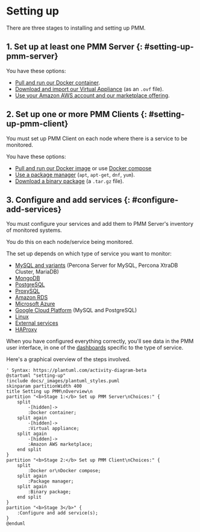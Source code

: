 # Setting up

There are three stages to installing and setting up PMM.

## 1. Set up at least one PMM Server {: #setting-up-pmm-server}

You have these options:

- [Pull and run our Docker container](server/docker.md).
- [Download and import our Virtual Appliance](server/virtual-appliance.md) (as an `.ovf` file).
- [Use your Amazon AWS account and our marketplace offering](server/aws.md).

## 2. Set up one or more PMM Clients {: #setting-up-pmm-client}

You must set up PMM Client on each node where there is a service to be monitored.

You have these options:

- [Pull and run our Docker image](client/index.md#docker) or use [Docker compose](client/index.md#docker-compose)
- [Use a package manager](client/index.md#package-manager) (`apt`, `apt-get`, `dnf`, `yum`).
- [Download a binary package](client/index.md#binary-package) (a `.tar.gz` file).

## 3. Configure and add services {: #configure-add-services}

You must configure your services and add them to PMM Server's inventory of monitored systems.

You do this on each node/service being monitored.

The set up depends on which type of service you want to monitor:

- [MySQL and variants](client/mysql.md) (Percona Server for MySQL, Percona XtraDB Cluster, MariaDB)
- [MongoDB](client/mongodb.md)
- [PostgreSQL](client/postgresql.md)
- [ProxySQL](client/proxysql.md)
- [Amazon RDS](client/aws.md)
- [Microsoft Azure](client/azure.md)
- [Google Cloud Platform](client/google.md) (MySQL and PostgreSQL)
- [Linux](client/linux.md)
- [External services](client/external.md)
- [HAProxy](client/haproxy.md)

When you have configured everything correctly, you'll see data in the PMM user interface, in one of the [dashboards](../details/dashboards/) specific to the type of service.

Here's a graphical overview of the steps involved.

```plantuml
' Syntax: https://plantuml.com/activity-diagram-beta
@startuml "setting-up"
!include docs/_images/plantuml_styles.puml
skinparam partitionWidth 400
title Setting up PMM\nOverview\n
partition "<b>Stage 1:</b> Set up PMM Server\nChoices:" {
    split
        -[hidden]->
        :Docker container;
    split again
        -[hidden]->
        :Virtual appliance;
    split again
        -[hidden]->
        :Amazon AWS marketplace;
    end split
}
partition "<b>Stage 2:</b> Set up PMM Client\nChoices:" {
    split
        :Docker or\nDocker compose;
    split again
        :Package manager;
    split again
        :Binary package;
    end split
}
partition "<b>Stage 3</b>" {
    :Configure and add service(s);
}
@enduml
```


[MySQL and variants]: client/mysql.md
[MongoDB]: client/mongodb.md
[PostgreSQL]: client/postgresql.md
[ProxySQL]: client/proxysql.md
[Amazon RDS]: client/aws.md
[Microsoft Azure]: client/azure.md
[Google Cloud Platform]: client/google.md
[Linux]: client/linux.md
[External services]: client/external.md
[HAProxy]: client/haproxy.md
